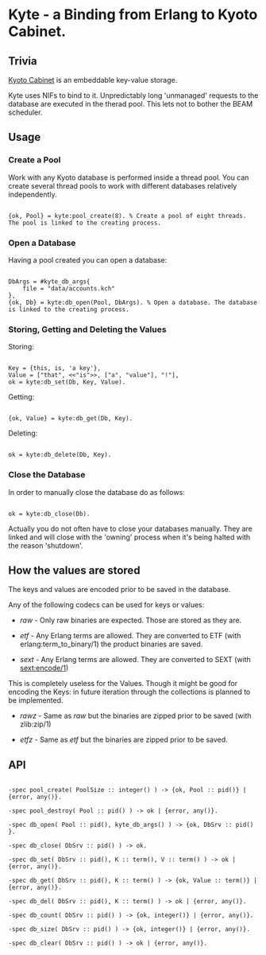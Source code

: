 # Kyte - a Binding from Erlang to Kyoto Cabinet.

## Trivia

[Kyoto Cabinet](http://fallabs.com/kyotocabinet/) is an embeddable key-value storage.

Kyte uses NIFs to bind to it. 
Unpredictably long 'unmanaged' requests to the database are executed in the therad pool. 
This lets not to bother the BEAM scheduler.

## Usage

### Create a Pool

Work with any Kyoto database is performed inside a thread pool.
You can create several thread pools to work with different databases relatively independently.

<code>
{ok, Pool} = kyte:pool_create(8). % Create a pool of eight threads. The pool is linked to the creating process.
</code>

### Open a Database

Having a pool created you can open a database:

<code>
DbArgs = #kyte_db_args{
	file = "data/accounts.kch"
},
{ok, Db} = kyte:db_open(Pool, DbArgs). % Open a database. The database is linked to the creating process.
</code>

### Storing, Getting and Deleting the Values

Storing:

<code>
Key = {this, is, 'a key'},
Value = ["that", <<"is">>, ["a", "value"], "!"],
ok = kyte:db_set(Db, Key, Value).
</code>

Getting:

<code>
{ok, Value} = kyte:db_get(Db, Key).
</code>

Deleting:

<code>
ok = kyte:db_delete(Db, Key).
</code>

### Close the Database

In order to manually close the database do as follows:

<code>
ok = kyte:db_close(Db).
</code>

Actually you do not often have to close your databases manually.
They are linked and will close with the 'owning' process when it's being halted with the reason 'shutdown'.


## How the values are stored

The keys and values are encoded prior to be saved in the database.

Any of the following codecs can be used for keys or values:

*	*raw* - Only raw binaries are expected. Those are stored as they are.

*	*etf* - Any Erlang terms are allowed. They are converted to ETF (with erlang:term_to_binary/1) the product binaries are saved.

*	*sext* - Any Erlang terms are allowed. They are converted to SEXT (with [sext:encode/1](https://github.com/uwiger/sext))

This is completely useless for the Values. 
Though it might be good for encoding the Keys: in future iteration through the collections is planned to be implemented.

*	*rawz* - Same as *raw* but the binaries are zipped prior to be saved (with zlib:zip/1)

*	*etfz* - Same as *etf* but the binaries are zipped prior to be saved.


## API

<code>
-spec pool_create( PoolSize :: integer() ) -> {ok, Pool :: pid()} | {error, any()}.
</code>

<code>
-spec pool_destroy( Pool :: pid() ) -> ok | {error, any()}.
</code>

<code>
-spec db_open( Pool :: pid(), kyte_db_args() ) -> {ok, DbSrv :: pid() }.
</code>

<code>
-spec db_close( DbSrv :: pid() ) -> ok.
</code>

<code>
-spec db_set( DbSrv :: pid(), K :: term(), V :: term() ) -> ok | {error, any()}.
</code>

<code>
-spec db_get( DbSrv :: pid(), K :: term() ) -> {ok, Value :: term()} | {error, any()}.
</code>

<code>
-spec db_del( DbSrv :: pid(), K :: term() ) -> ok | {error, any()}.
</code>

<code>
-spec db_count( DbSrv :: pid() ) -> {ok, integer()} | {error, any()}.
</code>

<code>
-spec db_size( DbSrv :: pid() ) -> {ok, integer()} | {error, any()}.
</code>

<code>
-spec db_clear( DbSrv :: pid() ) -> ok | {error, any()}.
</code>



